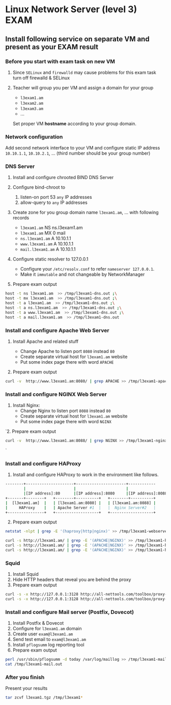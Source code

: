 # Linux Network Server (level 3) EXAM

## Install following service on separate VM and present as your EXAM result

### Before you start with exam task on new VM 

1. Since `SELinux` and `firewalld` may cause problems for this exam task
turn off firewalld & SELinux

2. Teacher will group you per VM and assign a domain for your group
   * `l3exam1.am`
   * `l3exam2.am`
   * `l3exam3.am`
   * ...
   
   Set proper VM **hostname** according to your group domain.


###  Network configuration

Add second network interface to your VM and configure static IP address
`10.10.1.1`, `10.10.2.1`, ... (third number should be your group number) 

###  DNS Server

1. Install and configure chrooted BIND DNS Server
2. Configure bind-chroot to 
   1. listen-on port 53 `any` IP addresses
   2. allow-query to `any` IP addresses 
3. Create zone for you group domain name `l3exam1.am`, ... 
     with following records
   * `l3exam1.am` NS ns.l3exam1.am
   * `l3exam1.am` MX 0 mail
   * `ns.l3exam1.am` A 10.10.1.1
   * `www.l3exam1.am` A 10.10.1.1
   * `mail.l3exam1.am` A 10.10.1.1

4. Configure static resolver to 127.0.0.1

   * Configure your `/etc/resolv.conf` to refer `nameserver 127.0.0.1`. 
   * Make it `immutable` and not changeable by NetworkManager


5. Prepare exam output

```bash
host -t ns l3exam1.am  >> /tmp/l3exam1-dns.out ;\
host -t mx l3exam1.am  >> /tmp/l3exam1-dns.out ;\
host -t a l3exam1.am  >> /tmp/l3exam1-dns.out ;\
host -t a ns.l3exam1.am  >> /tmp/l3exam1-dns.out ;\
host -t a www.l3exam1.am  >> /tmp/l3exam1-dns.out ;\
host -t a mail.l3exam1.am  >> /tmp/l3exam1-dns.out
```

### Install and configure Apache Web Server

1. Install Apache and related stuff 
   * Change Apache to listen port `8080` instead `80`
   * Create separate virtual host for `l3exam1.am` website
   * Put some index page there with word `APACHE`
   
2. Prepare exam output

```bash
curl -v  http://www.l3exam1.am:8080/ | grep APACHE >> /tmp/l3exam1-apache.out

```

### Install and configure NGINX Web Server

1. Install Nginx:  
   * Change Nginx to listen port `8088` instead `80`
   * Create separate virtual host for `l3exam1.am` website 
   * Put some index page there with word `NGINX`

`2. Prepare exam output

```bash
curl -v  http://www.l3exam1.am:8088/ | grep NGINX >> /tmp/l3exam1-nginx.out

```
`
### Install and configure HAProxy

1. Install and configure HAProxy to work in the environment like follows.

```bash
--------+---------------------+----------------------+------------
        |                     |                      |
        |[IP address]:80      |[IP address]:8080     |[IP address]:8088
+-------+--------+   +--------+----------+   +--------+----------+
|  [l3exam1.am]  |   | [l3exam1.am:8080] |   | [l3exam1.am:8088] |
|     HAProxy    |   | Apache Server #1  |   |  Nginx Server#2   |
+----------------+   +-------------------+   +-------------------+

```

2. Prepare exam output

```bash
netstat -nlpt | grep -E '(haproxy|http|nginx)' >> /tmp/l3exam1-webservers.out

```

```bash
curl -s http://l3exam1.am/ | grep -E '(APACHE|NGINX)' >> /tmp/l3exam1-haproxy.out ; \
curl -s http://l3exam1.am/ | grep -E '(APACHE|NGINX)' >> /tmp/l3exam1-haproxy.out ; \
curl -s http://l3exam1.am/ | grep -E '(APACHE|NGINX)' >> /tmp/l3exam1-haproxy.out

```

### Squid 

1. Install Squid
2. Hide HTTP headers that reveal you are behind the proxy
3. Prepare exam output

```bash
curl -s -x http://127.0.0.1:3128 http://all-nettools.com/toolbox/proxy-test.php | grep "not detected" ;\
curl -s -x http://127.0.0.1:3128 http://all-nettools.com/toolbox/proxy-test.php | grep "not detected" >> /tmp/l3exam1-squid.out

```

### Install and configure Mail server (Postfix, Dovecot)

1. Install Postfix & Dovecot 
2. Configure for `l3exam1.am` domain
3. Create user `exam@l3exam1.am`
4. Send test email to `exam@l3exam1.am`
6. Install `pflogsumm` log reporting tool
5. Prepare exam output


```bash
perl /usr/sbin/pflogsumm -d today /var/log/maillog >> /tmp/l3exam1-mail.out ;\
cat /tmp/l3exam1-mail.out

```


### After you finish

Present your results 
```bash
tar zcvf l3exam1.tgz /tmp/l3exam1*

```

